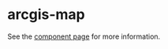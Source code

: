 arcgis-map
================

See the [component page](http://blackhawkwebcomponents.github.io/arcgis-map) for more information.
